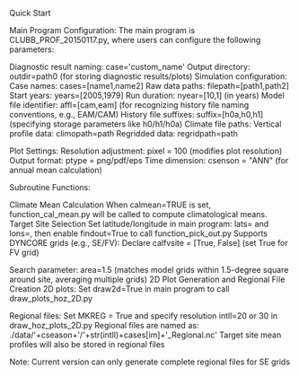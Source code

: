 Quick Start

Main Program Configuration:
The main program is CLUBB_PROF_20150117.py, where users can configure the following parameters:

Diagnostic result naming: case='custom_name'
Output directory: outdir=path0 (for storing diagnostic results/plots)
Simulation configuration:
Case names: cases=[name1,name2]
Raw data paths: filepath=[path1,path2]
Start years: years=[2005,1979]
Run duration: nyear=[10,1] (in years)
Model file identifier: affl=[cam,eam] (for recognizing history file naming conventions, e.g., EAM/CAM)
History file suffixes: suffix=[h0a,h0,h1] (specifying storage parameters like h0/h1/h0a)
Climate file paths:
Vertical profile data: climopath=path
Regridded data: regridpath=path

Plot Settings:
Resolution adjustment: pixel = 100 (modifies plot resolution)
Output format: ptype = png/pdf/eps 
Time dimension: csenson = "ANN" (for annual mean calculation)

Subroutine Functions:

Climate Mean Calculation
When calmean=TRUE is set, function_cal_mean.py will be called to compute climatological means.
Target Site Selection
Set latitude/longitude in main program: lats= and lons=, then enable findout=True to call function_pick_out.py
Supports DYNCORE grids (e.g., SE/FV):
Declare calfvsite = [True, False] (set True for FV grid)

Search parameter: area=1.5 (matches model grids within 1.5-degree square around site, averaging multiple grids)
2D Plot Generation and Regional File Creation
2D plots: Set draw2d=True in main program to call draw_plots_hoz_2D.py

Regional files:
Set MKREG = True and specify resolution intll=20 or 30 in draw_hoz_plots_2D.py
Regional files are named as: ./data/'+cseason+'/'+str(intll)+cases[im]+'_Regional.nc'
Target site mean profiles will also be stored in regional files

Note: Current version can only generate complete regional files for SE grids
